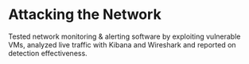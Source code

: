 # Attacking the Network
Tested network monitoring &amp; alerting software by exploiting vulnerable VMs, analyzed live traffic with Kibana and Wireshark and reported on detection effectiveness.
